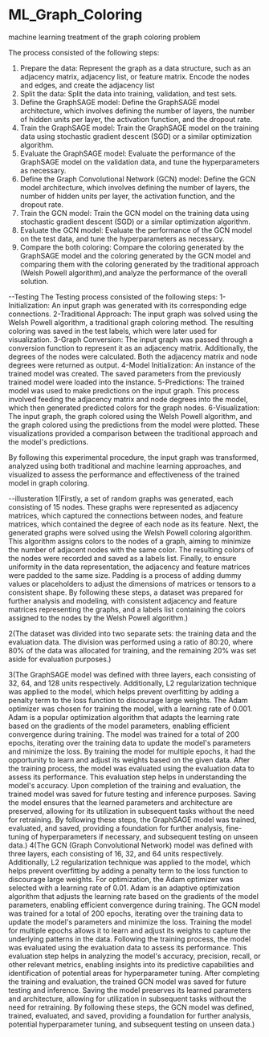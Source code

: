 # ML_Graph_Coloring
machine learning treatment of the graph coloring problem

The process consisted of the following steps:
1. Prepare the data: Represent the graph as a data structure, such as an adjacency
matrix, adjacency list, or feature matrix. Encode the nodes and edges, and create
the adjacency list
2. Split the data: Split the data into training, validation, and test sets.
3. Define the GraphSAGE model: Define the GraphSAGE model architecture, which
involves defining the number of layers, the number of hidden units per layer, the
activation function, and the dropout rate.
4. Train the GraphSAGE model: Train the GraphSAGE model on the training data
using stochastic gradient descent (SGD) or a similar optimization algorithm.
5. Evaluate the GraphSAGE model: Evaluate the performance of the GraphSAGE
model on the validation data, and tune the hyperparameters as necessary.
6. Define the Graph Convolutional Network (GCN) model: Define the GCN model
architecture, which involves defining the number of layers, the number of hidden
units per layer, the activation function, and the dropout rate.
7. Train the GCN model: Train the GCN model on the training data using stochastic
gradient descent (SGD) or a similar optimization algorithm.
8. Evaluate the GCN model: Evaluate the performance of the GCN model on the test
data, and tune the hyperparameters as necessary.
9. Compare the both coloring: Compare the coloring generated by the GraphSAGE
model and the coloring generated by the GCN model and comparing them with
the coloring generated by the traditional approach (Welsh Powell algorithm),and
analyze the performance of the overall solution.

--Testing
The Testing process consisted of the following steps:
1-Initialization: An input graph was generated with its corresponding edge connections.
2-Traditional Approach: The input graph was solved using the Welsh Powell algorithm, a traditional graph coloring method. The resulting coloring was saved in the test labels, which were later used for visualization.
3-Graph Conversion: The input graph was passed through a conversion function to represent it as an adjacency matrix. Additionally, the degrees of the nodes were calculated. Both the adjacency matrix and node degrees were returned as output.
4-Model Initialization: An instance of the trained model was created. The saved parameters from the previously trained model were loaded into the instance.
5-Predictions: The trained model was used to make predictions on the input graph. This process involved feeding the adjacency matrix and node degrees into the model, which then generated predicted colors for the graph nodes.
6-Visualization: The input graph, the graph colored using the Welsh Powell algorithm, and the graph colored using the predictions from the model were plotted. These visualizations provided a comparison between the traditional approach and the model's predictions.

By following this experimental procedure, the input graph was transformed, analyzed using both traditional and machine learning approaches, and visualized to assess the performance and effectiveness of the trained model in graph coloring.

--illusteration
1(Firstly, a set of random graphs was generated, each consisting of 15 nodes. These graphs were represented as adjacency matrices, which captured the connections between nodes, and feature matrices, which contained the degree of each node as its feature.
Next, the generated graphs were solved using the Welsh Powell coloring algorithm. This algorithm assigns colors to the nodes of a graph, aiming to minimize the number of adjacent nodes with the same color. The resulting colors of the nodes were recorded and saved as a labels list.
Finally, to ensure uniformity in the data representation, the adjacency and feature matrices were padded to the same size. Padding is a process of adding dummy values or placeholders to adjust the dimensions of matrices or tensors to a consistent shape.
By following these steps, a dataset was prepared for further analysis and modeling, with consistent adjacency and feature matrices representing the graphs, and a labels list containing the colors assigned to the nodes by the Welsh Powell algorithm.)

2(The dataset was divided into two separate sets: the training data and the evaluation data. The division was performed using a ratio of 80:20, where 80\% of the data was allocated for training, and the remaining 20\% was set aside for evaluation purposes.)

3(The GraphSAGE model was defined with three layers, each consisting of 32, 64, and 128 units respectively. Additionally, L2 regularization technique was applied to the model, which helps prevent overfitting by adding a penalty term to the loss function to discourage large weights.
The Adam optimizer was chosen for training the model, with a learning rate of 0.001. Adam is a popular optimization algorithm that adapts the learning rate based on the gradients of the model parameters, enabling efficient convergence during training.
The model was trained for a total of 200 epochs, iterating over the training data to update the model's parameters and minimize the loss. By training the model for multiple epochs, it had the opportunity to learn and adjust its weights based on the given data.
After the training process, the model was evaluated using the evaluation data to assess its performance. This evaluation step helps in understanding the model's accuracy.
Upon completion of the training and evaluation, the trained model was saved for future testing and inference purposes. Saving the model ensures that the learned parameters and architecture are preserved, allowing for its utilization in subsequent tasks without the need for retraining.
By following these steps, the GraphSAGE model was trained, evaluated, and saved, providing a foundation for further analysis, fine-tuning of hyperparameters if necessary, and subsequent testing on unseen data.)
4(The GCN (Graph Convolutional Network) model was defined with three layers, each consisting of 16, 32, and 64 units respectively. Additionally, L2 regularization technique was applied to the model, which helps prevent overfitting by adding a penalty term to the loss function to discourage large weights.
For optimization, the Adam optimizer was selected with a learning rate of 0.01. Adam is an adaptive optimization algorithm that adjusts the learning rate based on the gradients of the model parameters, enabling efficient convergence during training.
The GCN model was trained for a total of 200 epochs, iterating over the training data to update the model's parameters and minimize the loss. Training the model for multiple epochs allows it to learn and adjust its weights to capture the underlying patterns in the data.
Following the training process, the model was evaluated using the evaluation data to assess its performance. This evaluation step helps in analyzing the model's accuracy, precision, recall, or other relevant metrics, enabling insights into its predictive capabilities and identification of potential areas for hyperparameter tuning.
After completing the training and evaluation, the trained GCN model was saved for future testing and inference. Saving the model preserves its learned parameters and architecture, allowing for utilization in subsequent tasks without the need for retraining.
By following these steps, the GCN model was defined, trained, evaluated, and saved, providing a foundation for further analysis, potential hyperparameter tuning, and subsequent testing on unseen data.)


